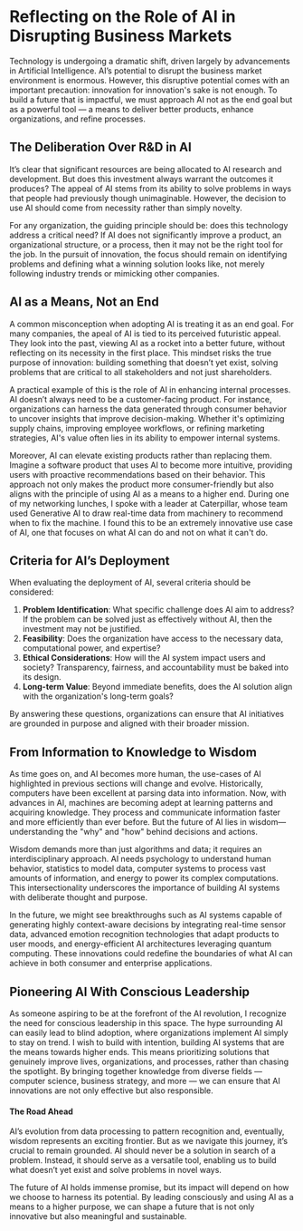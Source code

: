 # Reflecting on the Role of AI in Disrupting Business Markets

Technology is undergoing a dramatic shift, driven largely by advancements in Artificial Intelligence. AI’s potential to disrupt the business market environment is enormous. However, this disruptive potential comes with an important precaution: innovation for innovation's sake is not enough. To build a future that is impactful, we must approach AI not as the end goal but as a powerful tool — a means to deliver better products, enhance organizations, and refine processes.

## The Deliberation Over R&D in AI

It’s clear that significant resources are being allocated to AI research and development. But does this investment always warrant the outcomes it produces? The appeal of AI  stems from its ability to solve problems in ways that people had previously though unimaginable. However, the decision to use AI should come from necessity rather than simply novelty. 

For any organization, the guiding principle should be: does this technology address a critical need? If AI does not significantly improve a product, an organizational structure, or a process, then it may not be the right tool for the job. In the pursuit of innovation, the focus should remain on identifying problems and defining what a winning solution looks like, not merely following industry trends or mimicking other companies.

## AI as a Means, Not an End

A common misconception when adopting AI is treating it as an end goal. For many companies, the apeal of AI is tied to its perceived futuristic appeal. They look into the past, viewing AI as a rocket into a better future, without  reflecting on its necessity in the first place. This mindset risks the true purpose of innovation: building something that doesn’t yet exist, solving problems that are critical to all stakeholders and not just shareholders.

A practical example of this is the role of AI in enhancing internal processes. AI doesn’t always need to be a customer-facing product. For instance, organizations can harness the data generated through consumer behavior to uncover insights that improve decision-making. Whether it's optimizing supply chains, improving employee workflows, or refining marketing strategies, AI's value often lies in its ability to empower internal systems.

Moreover, AI can elevate existing products rather than replacing them. Imagine a software product that uses AI to become more intuitive, providing users with proactive recommendations based on their behavior. This approach not only makes the product more consumer-friendly but also aligns with the principle of using AI as a means to a higher end. During one of my networking lunches, I spoke with a leader at Caterpillar, whose team used Generative AI to draw real-time data from machinery to recommend when to fix the machine. I found this to be an extremely innovative use case of AI, one that focuses on what AI can do and not on what it can't do. 

## Criteria for AI’s Deployment

When evaluating the deployment of AI, several criteria should be considered:
1. **Problem Identification**: What specific challenge does AI aim to address? If the problem can be solved just as effectively without AI, then the investment may not be justified.
2. **Feasibility**: Does the organization have access to the necessary data, computational power, and expertise?
3. **Ethical Considerations**: How will the AI system impact users and society? Transparency, fairness, and accountability must be baked into its design.
4. **Long-term Value**: Beyond immediate benefits, does the AI solution align with the organization's long-term goals?

By answering these questions, organizations can ensure that AI initiatives are grounded in purpose and aligned with their broader mission.

## From Information to Knowledge to Wisdom

As time goes on, and AI becomes more human, the use-cases of AI highlighted in previous sections will change and evolve. Historically, computers have been excellent at parsing data into information. Now, with advances in AI, machines are becoming adept at learning patterns and acquiring knowledge. They process and communicate information faster and more efficiently than ever before. But the future of AI lies in wisdom—understanding the "why" and "how" behind decisions and actions. 

Wisdom demands more than just algorithms and data; it requires an interdisciplinary approach. AI needs psychology to understand human behavior, statistics to model data, computer systems to process vast amounts of information, and energy to power its complex computations. This intersectionality underscores the importance of building AI systems with deliberate thought and purpose.

In the future, we might see breakthroughs such as AI systems capable of generating highly context-aware decisions by integrating real-time sensor data, advanced emotion recognition technologies that adapt products to user moods, and energy-efficient AI architectures leveraging quantum computing. These innovations could redefine the boundaries of what AI can achieve in both consumer and enterprise applications.

## Pioneering AI With Conscious Leadership

As someone aspiring to be at the forefront of the AI revolution, I recognize the need for conscious leadership in this space. The hype surrounding AI can easily lead to blind adoption, where organizations implement AI simply to stay on trend. I wish to build with intention, building AI systems that are the means towards higher ends. This means prioritizing solutions that genuinely improve lives, organizations, and processes, rather than chasing the spotlight. By bringing together knowledge from diverse fields — computer science, business strategy, and more — we can ensure that AI innovations are not only effective but also responsible.

#### The Road Ahead

AI’s evolution from data processing to pattern recognition and, eventually, wisdom represents an exciting frontier. But as we navigate this journey, it’s crucial to remain grounded. AI should never be a solution in search of a problem. Instead, it should serve as a versatile tool, enabling us to build what doesn’t yet exist and solve problems in novel ways.

The future of AI holds immense promise, but its impact will depend on how we choose to harness its potential. By leading consciously and using AI as a means to a higher purpose, we can shape a future that is not only innovative but also meaningful and sustainable.
